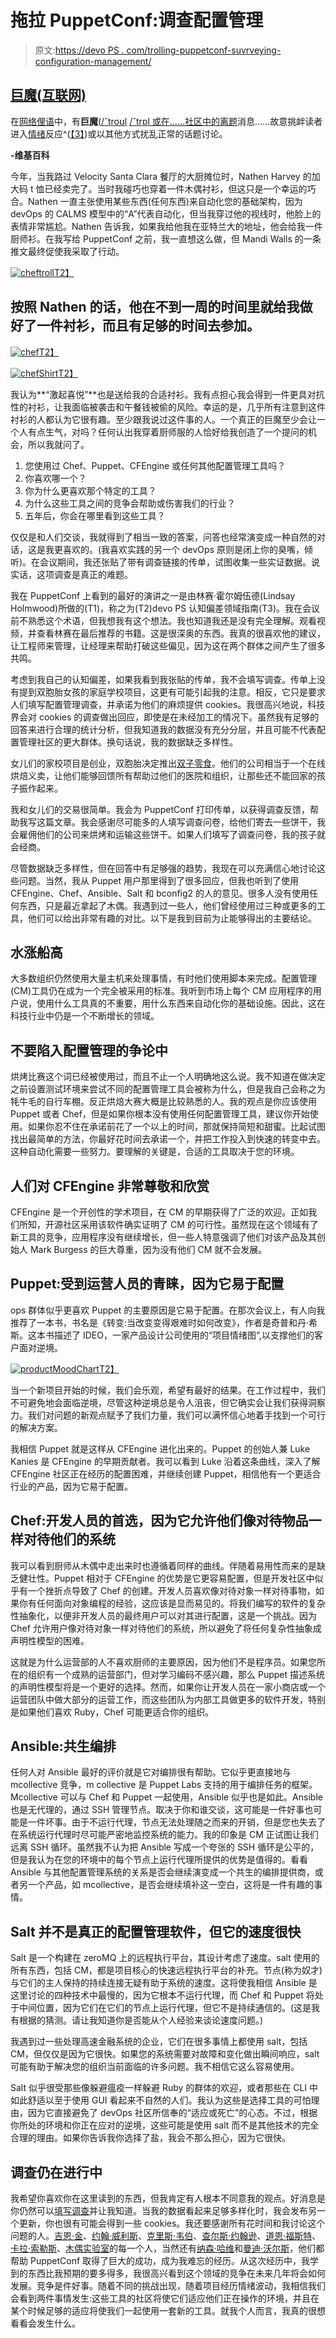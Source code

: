 # 拖拉 PuppetConf:调查配置管理

> 原文:[https://devo PS . com/trolling-puppetconf-suvrveying-configuration-management/](https://devops.com/trolling-puppetconf-suvrveying-configuration-management/)

## [巨魔(互联网)](https://en.wikipedia.org/wiki/Troll_%28Internet%29)

在[网络俚语](https://en.wikipedia.org/wiki/Internet_slang "Internet slang")中，有**巨魔**([/](https://en.wikipedia.org/wiki/Help:IPA_for_English "Help:IPA for English")[ˇ](https://en.wikipedia.org/wiki/Help:IPA_for_English#Key "Help:IPA for English")[t](https://en.wikipedia.org/wiki/Help:IPA_for_English#Key "Help:IPA for English")[r](https://en.wikipedia.org/wiki/Help:IPA_for_English#Key "Help:IPA for English")[oʊ](https://en.wikipedia.org/wiki/Help:IPA_for_English#Key "Help:IPA for English")[l](https://en.wikipedia.org/wiki/Help:IPA_for_English#Key "Help:IPA for English") [/](https://en.wikipedia.org/wiki/Help:IPA_for_English "Help:IPA for English")[ˇ](https://en.wikipedia.org/wiki/Help:IPA_for_English#Key "Help:IPA for English")[t](https://en.wikipedia.org/wiki/Help:IPA_for_English#Key "Help:IPA for English")[r](https://en.wikipedia.org/wiki/Help:IPA_for_English#Key "Help:IPA for English")[ɒ](https://en.wikipedia.org/wiki/Help:IPA_for_English#Key "Help:IPA for English")[l 或](https://en.wikipedia.org/wiki/Help:IPA_for_English#Key "Help:IPA for English")[在……社区中的离题](https://en.wikipedia.org/wiki/Off-topic "Off-topic")消息……故意挑衅读者进入[情绪](https://en.wikipedia.org/wiki/Emotion "Emotion")反应^([【3】](https://en.wikipedia.org/wiki/Troll_%28Internet%29#cite_note-PCMAG_def-3))或以其他方式扰乱正常的话题讨论。

**-维基百科**

今年，当我路过 Velocity Santa Clara 餐厅的大厨摊位时，Nathen Harvey 的加大码 t 恤已经卖完了。当时我碰巧也穿着一件木偶衬衫，但这只是一个幸运的巧合。Nathen 一直主张使用某些东西(任何东西)来自动化您的基础架构，因为 devOps 的 CALMS 模型中的“A”代表自动化，但当我穿过他的视线时，他脸上的表情非常尴尬。Nathen 告诉我，如果我给他我在亚特兰大的地址，他会给我一件厨师衫。在我写给 PuppetConf 之前，我一直想这么做，但 Mandi Walls 的一条推文最终促使我采取了行动。

[![cheftroll](../Images/bbb404a56a592b91d79d0a3141ab196f.png)T2】](https://devops.com/wp-content/uploads/2014/10/cheftroll.png)

## 按照 Nathen 的话，他在不到一周的时间里就给我做好了一件衬衫，而且有足够的时间去参加。

[![chef](../Images/28b7b20a040ad7eb2ba58b85336ce44d.png)T2】](https://devops.com/wp-content/uploads/2014/10/chef.jpg)

[![chefShirt](../Images/1834f0eb44f1b675a195fe890b306e9a.png)T2】](https://devops.com/wp-content/uploads/2014/10/chefShirt.png)

我认为**“激起喜悦”**也是送给我的合适衬衫。我有点担心我会得到一件更具对抗性的衬衫，让我面临被袭击和午餐钱被偷的风险。幸运的是，几乎所有注意到这件衬衫的人都认为它很有趣。至少跟我说过这件事的人。一个真正的巨魔至少会让一个人有点生气，对吗？任何认出我穿着厨师服的人恰好给我创造了一个提问的机会，所以我就问了。

1.  您使用过 Chef、Puppet、CFEngine 或任何其他配置管理工具吗？
2.  你喜欢哪一个？
3.  你为什么更喜欢那个特定的工具？
4.  为什么这些工具之间的竞争会帮助或伤害我们的行业？
5.  五年后，你会在哪里看到这些工具？

仅仅是和人们交谈，我就得到了相当一致的答案，问答也经常演变成一种自然的对话，这是我更喜欢的。(我喜欢实践的另一个 devOps 原则是闭上你的臭嘴，倾听)。在会议期间，我还张贴了带有调查链接的传单，试图收集一些实证数据。说实话，这项调查是真正的难题。

我在 PuppetConf 上看到的最好的演讲之一是由林赛·霍尔姆伍德(Lindsay Holmwood)所做的(T1)，称之为(T2)devo PS 认知偏差领域指南(T3)。我在会议前不熟悉这个术语，但我想我有这个想法。我也知道我还是没有完全理解。观看视频，并查看林赛在最后推荐的书籍。这是很深奥的东西。我真的很喜欢他的建议，让工程师来管理，让经理来帮助打破这些偏见，因为这在两个群体之间产生了很多共鸣。

考虑到我自己的认知偏差，如果我看到我张贴的传单，我不会填写调查。传单上没有提到双胞胎女孩的家庭学校项目，这更有可能引起我的注意。相反，它只是要求人们填写配置管理调查，并承诺为他们的麻烦提供 cookies。我很高兴地说，科技界会对 cookies 的调查做出回应，即使是在未经加工的情况下。虽然我有足够的回答来进行合理的统计分析，但我知道我的数据没有充分分层，并且可能不代表配置管理社区的更大群体。换句话说，我的数据缺乏多样性。

女儿们的家校项目是创业，双胞胎决定推出[双子零食](http://www.geminisnacks.com/)。他们的公司相当于一个在线烘焙义卖，让他们能够回馈所有帮助过他们的医院和组织，让那些还不能回家的孩子振作起来。

我和女儿们的交易很简单。我会为 PuppetConf 打印传单，以获得调查反馈，帮助我写这篇文章。我会感谢尽可能多的人填写调查问卷，给他们寄去一些饼干，我会雇佣他们的公司来烘烤和运输这些饼干。如果人们填写了调查问卷，我的孩子就会经商。

尽管数据缺乏多样性，但在回答中有足够强的趋势，我现在可以充满信心地讨论这些问题。当然，我从 Puppet 用户那里得到了很多回应，但我也听到了使用 CFEngine、Chef、Ansible、Salt 和 bconfig2 的人的意见。很多人没有使用任何东西，只是最近拿起了木偶。我遇到过一些人，他们曾经使用过三种或更多的工具，他们可以给出非常有趣的对比。以下是我到目前为止能够得出的主要结论。

## 水涨船高

大多数组织仍然使用大量主机来处理事情，有时他们使用脚本来完成。配置管理(CM)工具仍在成为一个完全被采用的标准。我听到市场上每个 CM 应用程序的用户说，使用什么工具真的不重要，用什么东西来自动化你的基础设施。因此，这在科技行业中仍是一个不断增长的领域。

## **不要陷入配置管理的争论中**

烘烤比赛这个词已经被使用过，而且不止一个人明确地这么说。我不知道在做决定之前设置测试环境来尝试不同的配置管理工具会被称为什么，但是我自己会称之为牦牛毛的自行车棚。反正烘焙大赛大概是比较熟悉的人。我的观点是你应该使用 Puppet 或者 Chef，但是如果你根本没有使用任何配置管理工具，建议你开始使用。如果你忍不住在承诺前花了一个以上的时间，那就保持简短和甜蜜。比起试图找出最简单的方法，你最好花时间去承诺一个，并把工作投入到快速的转变中去。这种自动化需要一些努力。要理解的关键是，合适的工具取决于您的环境。

## **人们对 CFEngine 非常尊敬和欣赏**

CFEngine 是一个开创性的学术项目，在 CM 的早期获得了广泛的欢迎。正如我们所知，开源社区采用该软件确实证明了 CM 的可行性。虽然现在这个领域有了新工具的竞争，应用程序没有继续增长，但一些人特意强调了他们对该产品及其创始人 Mark Burgess 的巨大尊重，因为没有他们 CM 就不会发展。

## **Puppet:受到运营人员的青睐，因为它易于配置**

ops 群体似乎更喜欢 Puppet 的主要原因是它易于配置。在那次会议上，有人向我推荐了一本书，书名是《转变:当改变变得艰难时如何改变》，作者是奇普和丹·希斯。这本书描述了 IDEO，一家产品设计公司使用的“项目情绪图”,以支撑他们的客户面对逆境。

[![productMoodChart](../Images/3d395c850623db94166339a0bc1e0b4f.png)T2】](https://devops.com/wp-content/uploads/2014/10/productMoodChart.png)

当一个新项目开始的时候，我们会乐观，希望有最好的结果。在工作过程中，我们不可避免地会面临逆境，尽管这种逆境总是令人沮丧，但它确实会让我们获得洞察力。我们对问题的新观点赋予了我们力量，我们可以满怀信心地着手找到一个可行的解决方案。

我相信 Puppet 就是这样从 CFEngine 进化出来的。Puppet 的创始人兼 Luke Kanies 是 CFEngine 的早期贡献者。我可以看到 Luke 沿着这条曲线，深入了解 CFEngine 社区正在经历的配置困难，并继续创建 Puppet，相信他有一个更适合行业的产品，因为它易于配置。

## Chef:开发人员的首选，因为它允许他们像对待物品一样对待他们的系统

我可以看到厨师从木偶中走出来时也遵循着同样的曲线。伴随着易用性而来的是缺乏健壮性。Puppet 相对于 CFEngine 的优势是它更容易配置，但是开发社区中似乎有一个挫折点导致了 Chef 的创建。开发人员喜欢像对待对象一样对待事物，如果你有任何面向对象编程的经验，这应该是显而易见的。将我们编写的软件的复杂性抽象化，以便非开发人员的最终用户可以对其进行配置，这是一个挑战。因为 Chef 允许用户像对待对象一样对待他们的系统，所以避免了将任何复杂性抽象成声明性模型的困难。

这就是为什么运营部的人不喜欢厨师的主要原因，因为他们不是程序员。如果您所在的组织有一个成熟的运营部门，但对学习编码不感兴趣，那么 Puppet 描述系统的声明性模型将是一个更好的选择。然而，如果你让开发人员在一家小商店或一个运营团队中做大部分的运营工作，而这些团队为内部工具做更多的软件开发，特别是如果他们喜欢 Ruby，Chef 可能更适合你的组织。

## **Ansible:共生编排**

任何人对 Ansible 最好的评价就是它对编排很有帮助。它似乎更直接地与 mcollective 竞争，m collective 是 Puppet Labs 支持的用于编排任务的框架。Mcollective 可以与 Chef 和 Puppet 一起使用，Ansible 似乎也是如此。Ansible 也是无代理的，通过 SSH 管理节点。取决于你和谁交谈，这可能是一件好事也可能是一件坏事。由于不运行代理，节点无法处理随之而来的开销，但是您也失去了在系统运行代理时尽可能严密地监控系统的能力。我的印象是 CM 正试图让我们远离 SSH 循环。虽然我不认为把 Ansible 写成一个夸张的 SSH 循环是公平的，但是我认为在您的环境中的每个节点上运行代理所提供的优势是值得的。看看 Ansible 与其他配置管理系统的关系是否会继续演变成一个共生的编排提供商，或者另一个产品，如 mcollective，是否会继续填补这一空白，这将是一件有趣的事情。

## **Salt 并不是真正的配置管理软件，但它的速度很快** 

Salt 是一个构建在 zeroMQ 上的远程执行平台，其设计考虑了速度。salt 使用的所有东西，包括 CM，都是项目核心的快速远程执行平台的补充。节点(称为奴才)与它们的主人保持的持续连接无疑有助于系统的速度。这将使我相信 Ansible 是这里讨论的四种技术中最慢的，因为它根本不运行代理，而 Chef 和 Puppet 将处于中间位置，因为它们在它们的节点上运行代理，但它不是持续通信的。(这是我有根据的猜测。请让我知道你是否能从个人经验来谈论速度问题。)

我遇到过一些处理高速金融系统的企业，它们在很多事情上都使用 salt，包括 CM，但仅仅是因为它很快。如果您的系统需要对故障和变化做出瞬间响应，salt 可能有助于解决您的组织当前面临的许多问题。我不相信它这么容易使用。

Salt 似乎很受那些像躲避瘟疫一样躲避 Ruby 的群体的欢迎，或者那些在 CLI 中如此舒适以至于使用 GUI 看起来不自然的人们。我认为这些是选择工具的可怕理由，因为它直接避免了 devOps 社区所信奉的“适应或死亡”的心态。不过，根据你所处的环境和你正在应对的逆境，这些可能是使用 salt 而不是其他技术的完全合理的理由。如果你告诉我你选择了盐，我会不那么担心，因为它很快。

## 调查仍在进行中

我希望你喜欢你在这里读到的东西，但我肯定有人根本不同意我的观点。好消息是你仍然可以[填写调查](http://www.cookieops.com/)并让我知道。当我的数据看起来足够多样化时，我会发布另一个更新，你也很有可能会得到一些 cookies。我还要感谢所有花时间和我讨论这个问题的人。[吉恩·金](https://twitter.com/RealGeneKim)、[约翰·威利斯](https://twitter.com/botchagalupe)、[克里斯·韦伯](https://twitter.com/cwebber)、[查尔斯·约翰逊](https://twitter.com/chipadeedoodah)、[道恩·福斯特](https://twitter.com/geekygirldawn)、[卡拉·索勒斯](https://twitter.com/FeyNudibranch)、[木偶实验室](https://twitter.com/puppetlabs)的每一个人，当然还有[纳森·哈维](https://twitter.com/nathenharvey)和[曼迪·沃尔斯](https://twitter.com/lnxchk)，他们都帮助 PuppetConf 取得了巨大的成功，成为我难忘的经历。从这次经历中，我学到的东西比我预期的要多得多，我很高兴看到这个领域的竞争在未来几年将会如何发展。竞争是件好事。随着不同的挑战出现，随着项目经历情绪波动，我相信我们会看到两件事情发生:这些工具的社区将使它们适应他们正在操作的环境，并且在某个时候足够的适应将使我们一起使用一套新的工具。就我个人而言，我真的很想看看会发生什么。